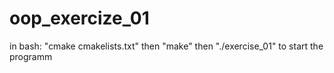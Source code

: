 # oop_exercize_01
in bash:
"cmake cmakelists.txt"  then
"make" then
"./exercise_01" to start the programm
